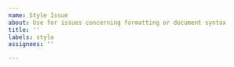 ```yaml
---
name: Style Issue
about: Use for issues concerning formatting or document syntax
title: ''
labels: style
assignees: ''

---
```

